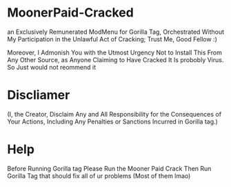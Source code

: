 # MoonerPaid-Cracked

 an Exclusively Remunerated ModMenu for Gorilla Tag, Orchestrated Without My Participation in the Unlawful Act of Cracking; Trust Me, Good Fellow :)

Moreover, I Admonish You with the Utmost Urgency Not to Install This From Any Other Source, as Anyone Claiming to Have Cracked It Is  probobly Virus. So Just would not reommend it 

# Discliamer
(I, the Creator, Disclaim Any and All Responsibility for the Consequences of Your Actions, Including Any Penalties or Sanctions Incurred in Gorilla tag.)



# Help
Before Running Gorilla tag Please Run the Mooner Paid Crack Then Run Gorilla Tag that should fix all of ur problems (Most of them lmao)
 
